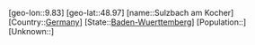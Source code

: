 ﻿---
location: [48.97,9.83]
type: City
tags:
- geo/City


SpocWebEntityId: 34663
isDeleted: false
confidential: public

---
[geo-lon::9.83]
[geo-lat::48.97]
[name::Sulzbach am Kocher]
[Country::[Germany](geo/Continent/Europe/Germany.md)]
[State::[Baden-Wuerttemberg](geo/Continent/Europe/Germany/Baden-Wuerttemberg.md)]
[Population::]
[Unknown::]

